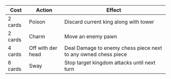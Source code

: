 | Cost    | Action            | Effect                                                         |
| ------- | ----------------- | -------------------------------------------------------------- |
| 2 cards | Poison            | Discard current king along with tower                          |
| 2 cards | Charm             | Move an enemy pawn                                             |
| 4 cards | Off with der head | Deal Damage to enemy chess piece next to any owned chess piece |
| 6 cards | Sway              | Stop target kingdom attacks until next turn                    |
